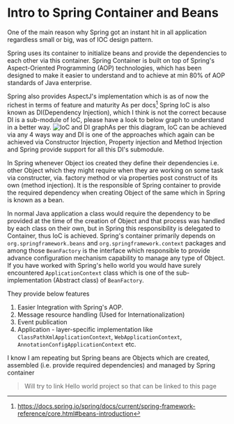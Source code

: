 # Intro to Spring Container and Beans
One of the main reason why Spring got an instant hit in all application regardless small or big, was of IOC design pattern. 

Spring uses its container to initialize beans and provide the dependencies to each other via this container. Spring Container is built on top of Spring's Aspect-Oriented Programming (AOP) technologies, which has been designed to make it easier to understand and to achieve at min 80% of AOP standards of Java enterprise. 

Spring also provides AspectJ's implementation which is as of now the richest in terms of feature and maturity As per docs[^1] Spring IoC is also known as DI(Dependency Injection), which I think is not the correct because DI is a sub-module of IoC, please have a look to below graph to understand in a better way. ![IoC and DI graph](http://1.bp.blogspot.com/-2JkcEGnJVrY/UZCDAoPjk8I/AAAAAAAAEgQ/ilz1zM5fc78/s1600/3rd+image.jpg)As per this diagram, IoC can be achieved via any 4 ways way and DI is one of the approaches which again can be achieved via Constructor Injection, Property injection and Method Injection and Spring provide support for all this DI's submodule.

In Spring whenever Object ios created they define their dependencies i.e. other Object which they might require when they are working on some task via constructer, via. factory method or via properties post construct of its own (method injection). It is the responsible of Spring container to provide the required dependency when creating Object of the same which in Spring is known as a bean.

In normal Java application a class would require the dependency to be provided at the time of the creation of Object and that process was handled by each class on their own, but in Spring this responsibility is delegated to Container, thus IoC is achieved. Spring's container primarily depends on `org.springframework.beans` and `org.springframework.context` packages and among those `BeanFactory` is the interface which responsible to provide advance configuration mechanism capability to manage any type of Object. If you have worked with Spring's hello world you would have surely encountered `ApplicationContext` class which is one of the sub-implementation (Abstract class) of `BeanFactory`.

They provide below features
1. Easier Integration with Spring's AOP.
2. Message resource handling (Used for Internationalization) 
3. Event publication 
4. Application - layer-specific implementation like `ClassPathXmlApplicationContext`, `WebApplicationContext`, `AnnotationConfigApplicationContext` etc.

I know I am repeating but Spring beans are Objects which are created, assembled (i.e. provide required dependencies) and managed by Spring container 
>Will try to link Hello world project so that can be linked to this page


[^1]: https://docs.spring.io/spring/docs/current/spring-framework-reference/core.html#beans-introduction 
<!--stackedit_data:
eyJoaXN0b3J5IjpbLTI2MTk3MjM4NCwtMTk4MzY3NjQwNiw4OT
QzMTEzNDNdfQ==
-->